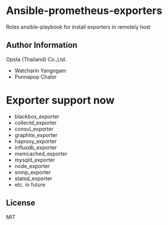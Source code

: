 # Ansible-prometheus-exporters 
Roles ansible-playbook for install exporters in remotely host

## Author Information
Opsta (Thailand) Co.,Ltd.
- Watcharin Yangngam
- Punnapop Chalor

# Exporter support now
- blackbox_exporter
- collectd_exporter
- consul_exporter
- graphite_exporter
- haproxy_exporter
- influxdb_exporter
- memcached_exporter
- mysqld_exporter
- node_exporter
- snmp_exporter
- statsd_exporter
- etc. in future

## License
MIT